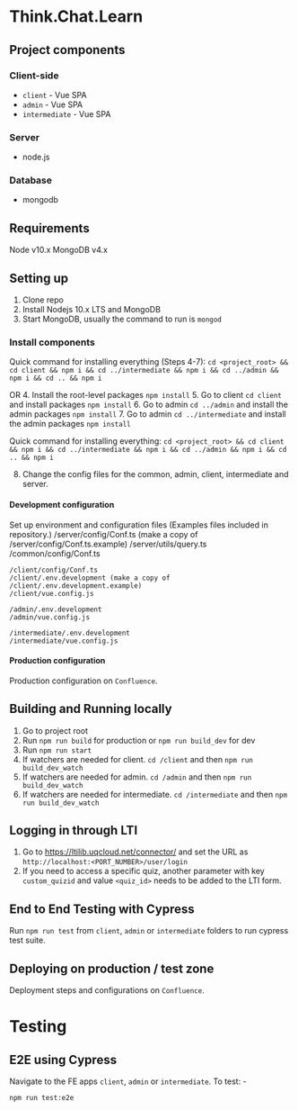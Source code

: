 # Think.Chat.Learn

## Project components

### Client-side
* `client` - Vue SPA
* `admin` - Vue SPA
* `intermediate` - Vue SPA

### Server
* node.js

### Database
* mongodb

## Requirements
Node v10.x
MongoDB v4.x

## Setting up

1. Clone repo
2. Install Nodejs 10.x LTS and MongoDB
3. Start MongoDB, usually the command to run is `mongod`

### Install components
Quick command for installing everything (Steps 4-7):
`cd <project_root> && cd client && npm i && cd ../intermediate && npm i && cd ../admin && npm i && cd .. && npm i`

OR 
4. Install the root-level packages `npm install`
5. Go to client `cd client` and install packages `npm install`
6. Go to admin `cd ../admin` and install the admin packages `npm install`
7. Go to admin `cd ../intermediate` and install the admin packages `npm install`

Quick command for installing everything:
`cd <project_root> && cd client && npm i && cd ../intermediate && npm i && cd ../admin && npm i && cd .. && npm i`

8. Change the config files for the common, admin, client, intermediate and server.

#### Development configuration
Set up environment and configuration files (Examples files included in repository.)
    /server/config/Conf.ts (make a copy of /server/config/Conf.ts.example)
    /server/utils/query.ts
    /common/config/Conf.ts

    /client/config/Conf.ts
    /client/.env.development (make a copy of /client/.env.development.example) 
    /client/vue.config.js

    /admin/.env.development
    /admin/vue.config.js

    /intermediate/.env.development
    /intermediate/vue.config.js

#### Production configuration
Production configuration on `Confluence`.

## Building and Running locally

1. Go to project root
2. Run `npm run build` for production or `npm run build_dev` for dev
3. Run `npm run start`
4. If watchers are needed for client. `cd /client` and then `npm run build_dev_watch`
3. If watchers are needed for admin. `cd /admin` and then `npm run build_dev_watch`
4. If watchers are needed for intermediate. `cd /intermediate` and then `npm run build_dev_watch`

## Logging in through LTI
1. Go to https://ltilib.uqcloud.net/connector/ and set the URL as `http://localhost:<PORT_NUMBER>/user/login`
2. If you need to access a specific quiz, another parameter with key `custom_quizid` and value `<quiz_id>` needs to be added to the LTI form.

## End to End Testing with Cypress
Run `npm run test` from `client`, `admin` or `intermediate` folders to run cypress test suite.

## Deploying on production / test zone

Deployment steps and configurations on `Confluence`.


# Testing

## E2E using Cypress

Navigate to the FE apps `client`, `admin` or `intermediate`. To test: -

`npm run test:e2e`